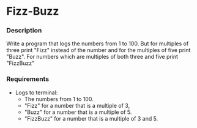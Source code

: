 # Fizz-Buzz

### Description

Write a program that logs the numbers from 1 to 100. But for multiples of three print "Fizz" instead of the number and for the multiples of five print "Buzz". For numbers which are multiples of both three and five print "FizzBuzz"

### Requirements

- Logs to terminal:
  - The numbers from 1 to 100.
  - "Fizz" for a number that is a multiple of 3,
  - "Buzz" for a number that is a multiple of 5.
  - "FizzBuzz" for a number that is a multiple of 3 and 5.